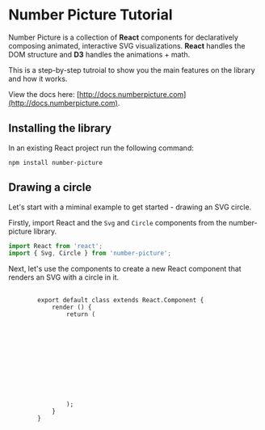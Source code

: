 # Number Picture Tutorial

Number Picture is a collection of **React** components for declaratively composing animated, interactive SVG visualizations.
**React** handles the DOM structure and **D3** handles the animations + math.

This is a step-by-step tutroial to show you the main features on the library and how it works.

View the docs here: [http://docs.numberpicture.com](http://docs.numberpicture.com).

## Installing the library

In an existing React project run the following command:

```
npm install number-picture
```

## Drawing a circle

Let's start with a miminal example to get started - drawing an SVG circle.

Firstly, import React and the `Svg` and `Circle` components from the number-picture library.

```javascript
import React from 'react';
import { Svg, Circle } from 'number-picture';
```

Next, let's use the components to create a new React component that renders an SVG with a circle in it.

<pre>
    <code class="javascript">
        export default class extends React.Component {
            render () {
                return (
                    <Svg width={500} height={500}>
                        <Circle cx={250} cy={250} r={50} />
                    </Svg>
                );
            }
        }
    </code>
</pre>

